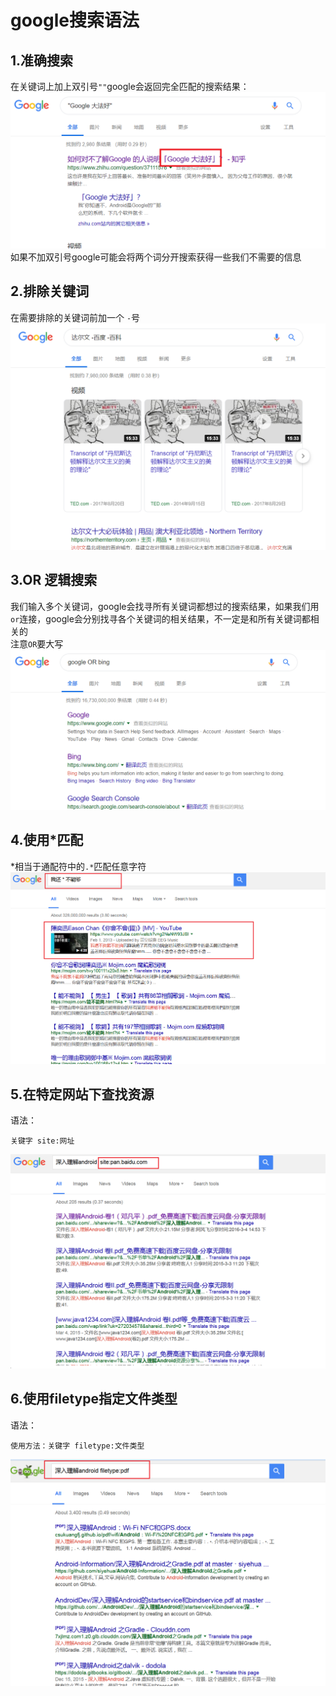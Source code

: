 # google搜索语法

## 1.准确搜索
在关键词上加上双引号``""``google会返回完全匹配的搜索结果：<br>
![fail](img/1.1.PNG)<br>
如果不加双引号google可能会将两个词分开搜索获得一些我们不需要的信息<br>

## 2.排除关键词
在需要排除的关键词前加一个 ``-``号<br>
![fail](img/1.2.PNG)<br>

## 3.OR 逻辑搜索
我们输入多个关键词，google会找寻所有关键词都想过的搜索结果，如果我们用``or``连接，google会分别找寻各个关键词的相关结果，不一定是和所有关键词都相关的<br>
注意``OR``要大写<br>
![fail](img/1.3.PNG)<br>

## 4.使用*匹配
*相当于通配符中的``.*``匹配任意字符<br>
![fail](img/1.4.PNG)<br>

## 5.在特定网站下查找资源
语法：<br>
```
关键字 site:网址
```
![fail](img/1.5.PNG)<br>

## 6.使用filetype指定文件类型
语法：<br>
```
使用方法：关键字 filetype:文件类型
```
![fail](img/1.6.PNG)<br>